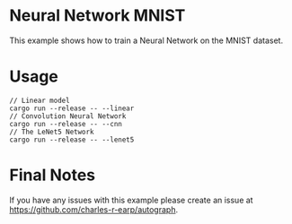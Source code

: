 # Neural Network MNIST
This example shows how to train a Neural Network on the MNIST dataset.

# Usage
```
// Linear model
cargo run --release -- --linear
// Convolution Neural Network
cargo run --release -- --cnn
// The LeNet5 Network
cargo run --release -- --lenet5
```

# Final Notes
If you have any issues with this example please create an issue at https://github.com/charles-r-earp/autograph.
